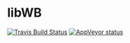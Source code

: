 # libWB

[![Travis Build Status](https://travis-ci.org/abduld/libwb.svg?branch=master)](https://travis-ci.org/abduld/libwb)
[![AppVeyor status](https://ci.appveyor.com/api/projects/status/0nx5ie7gn5c0e6ai/branch/master?svg=true)](https://ci.appveyor.com/project/abduld/libwb/branch/master)
<!-- [![Coverity Scan Build Status](https://img.shields.io/coverity/scan/8295.svg)](https://scan.coverity.com/projects/abduld-libwb
 -->